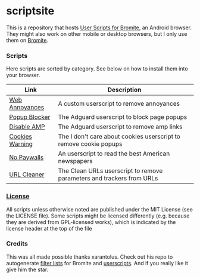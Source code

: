 # scriptsite
This is a repository that hosts [User Scripts for Bromite](https://github.com/bromite/bromite/wiki/UserScripts), an Android browser. They might also work on other mobile or desktop browsers, but I only use them on [Bromite](https://www.bromite.org/).

### Scripts
Here scripts are sorted by category. See below on how to install them into your browser.

| Link | Description  |
| ------ | ------|
| [Web Annoyances](https://github.com/bitsper2nd/scriptsite/releases/latest/download/web-annoyances.user.js) | A custom userscript to remove annoyances |
| [Popup Blocker](https://userscripts.adtidy.org/release/popup-blocker/2.5/popupblocker.user.js) | The Adguard userscript to block page popups |
| [Disable AMP](https://userscripts.adtidy.org/release/disable-amp/1.0/disable-amp.user.js) | The Adguard userscript to remove amp links |
| [Cookies Warning](https://github.com/xarantolus/bromite-userscripts/releases/latest/download/idcac.user.js) | The I don't care about cookies userscript to remove cookie popups |
| [No Paywalls](https://gitlab.com/magnolia1234/bypass-paywalls-clean-filters/-/raw/main/userscript/bpc.en.user.js) | An userscript to read the best American newspapers |
| [URL Cleaner](https://openuserjs.org/install/sjehuda/Clean_URL_Improved.user.js) | The Clean URLs userscript to remove parameters and trackers from URLs |

### [License](LICENSE)
All scripts unless otherwise noted are published under the MIT License (see the LICENSE file). Some scripts might be licensed differently (e.g. because they are derived from GPL-licensed works), which is indicated by the license header at the top of the file

### Credits
This was all made possible thanks xarantolus. Check out his repo to autogenerate [filter lists](https://github.com/xarantolus/filtrite) for Bromite and [userscripts](https://github.com/xarantolus/bromite-userscripts/). And if you really like it give him the star.
